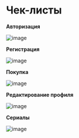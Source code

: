 # Чек-листы
**Авторизация**

![image](https://user-images.githubusercontent.com/118163173/222437821-48727c59-a4f4-4f26-8766-e9d022e9a253.png)

**Регистрация**

![image](https://user-images.githubusercontent.com/118163173/222437928-d551d8ad-6fac-4f9c-85f1-8b2bed2be7bc.png)

**Покупка**

![image](https://user-images.githubusercontent.com/118163173/222437979-d7252c02-b989-4ac0-88c8-a42d64d846c1.png)

**Редактирование профиля**

![image](https://user-images.githubusercontent.com/118163173/222438065-5727edd7-e57a-426a-a58e-8958de5de9a2.png)

**Сериалы**

![image](https://user-images.githubusercontent.com/118163173/222438158-0abda7bf-1a21-4820-bb25-859dddda896f.png)
